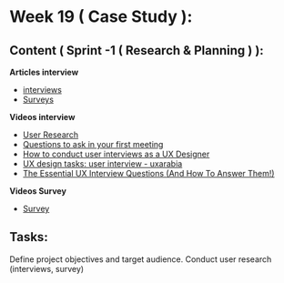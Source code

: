 # Week 19 ( Case Study ): 
## Content ( Sprint -1 ( Research & Planning ) ):

**Articles interview**
- [interviews](https://maze.co/guides/user-interviews/)
- [Surveys](http://maze.co/guides/ux-surveys/)

 **Videos interview**
- [User Research](https://www.youtube.com/watch?v=z3ruzLItPlM&t=1402s)
- [Questions to ask in your first meeting](https://www.youtube.com/watch?v=KLVRrFYCTHs)
- [How to conduct user interviews as a UX Designer](https://www.youtube.com/watch?v=1I80heBlPN4&t=16s)
- [UX design tasks: user interview - uxarabia](https://www.youtube.com/watch?v=g73vLvUTB6Y)
- [The Essential UX Interview Questions (And How To Answer Them!)](https://www.youtube.com/watch?v=vu3xcQm7cEo)

**Videos Survey**
- [Survey](https://www.youtube.com/watch?v=BLAd6fiP-mg)

## Tasks:
Define project objectives and target audience. 
Conduct user research (interviews, survey)
